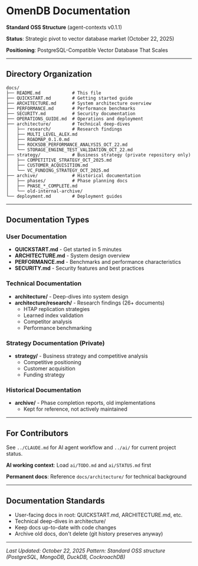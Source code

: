 # OmenDB Documentation

**Standard OSS Structure** (agent-contexts v0.1.1)

**Status**: Strategic pivot to vector database market (October 22, 2025)

**Positioning**: PostgreSQL-Compatible Vector Database That Scales

---

## Directory Organization

```
docs/
├── README.md            # This file
├── QUICKSTART.md        # Getting started guide
├── ARCHITECTURE.md      # System architecture overview
├── PERFORMANCE.md       # Performance benchmarks
├── SECURITY.md          # Security documentation
├── OPERATIONS_GUIDE.md  # Operations and deployment
├── architecture/        # Technical deep-dives
│   ├── research/        # Research findings
│   ├── MULTI_LEVEL_ALEX.md
│   ├── ROADMAP_0.1.0.md
│   ├── ROCKSDB_PERFORMANCE_ANALYSIS_OCT_22.md
│   └── STORAGE_ENGINE_TEST_VALIDATION_OCT_22.md
├── strategy/            # Business strategy (private repository only)
│   ├── COMPETITIVE_STRATEGY_OCT_2025.md
│   ├── CUSTOMER_ACQUISITION.md
│   └── VC_FUNDING_STRATEGY_OCT_2025.md
├── archive/             # Historical documentation
│   ├── phases/          # Phase planning docs
│   ├── PHASE_*_COMPLETE.md
│   └── old-internal-archive/
└── deployment.md        # Deployment guides
```

---

## Documentation Types

### User Documentation
- **QUICKSTART.md** - Get started in 5 minutes
- **ARCHITECTURE.md** - System design overview
- **PERFORMANCE.md** - Benchmarks and performance characteristics
- **SECURITY.md** - Security features and best practices

### Technical Documentation
- **architecture/** - Deep-dives into system design
- **architecture/research/** - Research findings (26+ documents)
  - HTAP replication strategies
  - Learned index validation
  - Competitor analysis
  - Performance benchmarking

### Strategy Documentation (Private)
- **strategy/** - Business strategy and competitive analysis
  - Competitive positioning
  - Customer acquisition
  - Funding strategy

### Historical Documentation
- **archive/** - Phase completion reports, old implementations
  - Kept for reference, not actively maintained

---

## For Contributors

See `../CLAUDE.md` for AI agent workflow and `../ai/` for current project status.

**AI working context**: Load `ai/TODO.md` and `ai/STATUS.md` first

**Permanent docs**: Reference `docs/architecture/` for technical background

---

## Documentation Standards

- User-facing docs in root: QUICKSTART.md, ARCHITECTURE.md, etc.
- Technical deep-dives in architecture/
- Keep docs up-to-date with code changes
- Archive old docs, don't delete (git history preserves anyway)

---

*Last Updated: October 22, 2025*
*Pattern: Standard OSS structure (PostgreSQL, MongoDB, DuckDB, CockroachDB)*
